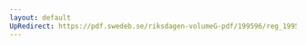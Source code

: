 ```yaml
---
layout: default
UpRedirect: https://pdf.swedeb.se/riksdagen-volumeG-pdf/199596/reg_199596/reg_199596_0079.pdf
---
```

